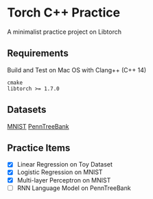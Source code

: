 # Torch C++ Practice
A minimalist practice project on Libtorch

## Requirements
Build and Test on Mac OS with Clang++ (C++ 14)
```
cmake
libtorch >= 1.7.0
```

## Datasets
[MNIST](http://yann.lecun.com/exdb/mnist/)
[PennTreeBank](https://github.com/wojzaremba/lstm/tree/master/data)

## Practice Items
- [x] Linear Regression on Toy Dataset
- [x] Logistic Regression on MNIST
- [x] Multi-layer Perceptron on MNIST
- [ ] RNN Language Model on PennTreeBank 